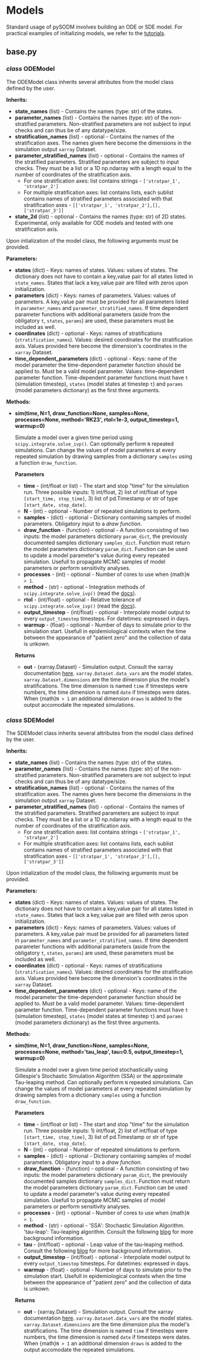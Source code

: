 # Models

Standard usage of pySODM involves building an ODE or SDE model. For practical examples of initializing models, we refer to the [tutorials](workflow.md).

## base.py

###  *class* ODEModel

The ODEModel class inherits several attributes from the model class defined by the user.

**Inherits:**

* **state_names** (list) - Contains the names (type: str) of the states.
* **parameter_names** (list) - Contains the names (type: str) of the non-stratified parameters. Non-stratified parameters are not subject to input checks and can thus be of any datatype/size.
* **stratification_names** (list) - optional - Contains the names of the stratification axes. The names given here become the dimensions in the simulation output `xarray` Dataset.
* **parameter_stratified_names** (list) - optional - Contains the names of the stratified parameters. Stratified parameters are subject to input checks. They must be a list or a 1D np.ndarray with a length equal to the number of coordinates of the stratification axis. 
    * For one stratification axes: list contains strings - `['stratpar_1', 'stratpar_2']`
    * For multiple stratification axes: list contains lists, each sublist contains names of stratified parameters associated with that stratification axes - `[['stratpar_1', 'stratpar_2'],[],['stratpar_3']]`
* **state_2d** (list) - optional - Contains the names (type: str) of 2D states. Experimental, only available for ODE models and tested with one stratification axis.

Upon intialization of the model class, the following arguments must be provided.

**Parameters:**

* **states** (dict) - Keys: names of states. Values: values of states. The dictionary does not have to contain a key,value pair for all states listed in `state_names`. States that lack a key,value pair are filled with zeros upon initialization.
* **parameters** (dict) - Keys: names of parameters. Values: values of parameters. A key,value pair must be provided for all parameters listed in `parameter_names` and `parameter_stratified_names`. If time dependent parameter functions with additional parameters (aside from the obligatory `t`, `states`, `params`) are used, these parameters must be included as well. 
* **coordinates** (dict) - optional - Keys: names of stratifications (`stratification_names`). Values: desired coordinates for the stratification axis. Values provided here become the dimension's coordinates in the `xarray` Dataset.
* **time_dependent_parameters** (dict) - optional - Keys: name of the model parameter the time-dependent parameter function should be applied to. Must be a valid model parameter. Values: time-dependent parameter function. Time-dependent parameter functions must have `t` (simulation timestep), `states` (model states at timestep `t`) and `params` (model parameters dictionary) as the first three arguments.

**Methods:**

* **sim(time, N=1, draw_function=None, samples=None, processes=None, method='RK23', rtol=1e-3, output_timestep=1, warmup=0)**

    Simulate a model over a given time period using `scipy.integrate.solve_ivp()`. Can optionally perform `N` repeated simulations. Can change the values of model parameters at every repeated simulation by drawing samples from a dictionary `samples` using a function `draw_function`.

    **Parameters**

    * **time** - (int/float or list) - The start and stop "time" for the simulation run. Three possible inputs: 1) int/float, 2) list of int/float of type `[start_time, stop_time]`, 3) list of pd.Timestamp or str of type `[start_date, stop_date]`.
    * **N** - (int) - optional - Number of repeated simulations to perform.
    * **samples** - (dict) - optional - Dictionary containing samples of model parameters. Obligatory input to a *draw function*.   
    * **draw_function** - (function) - optional - A function consisting of two inputs: the model parameters dictionary `param_dict`, the previously documented samples dictionary `samples_dict`. Function must return the model parameters dictionary `param_dict`. Function can be used to update a model parameter's value during every repeated simulation. Usefull to propagate MCMC samples of model parameters or perform sensitivity analyses.
    * **processes** - (int) - optional - Number of cores to use when {math}`N > 1`.
    * **method** - (str) - optional - Integration methods of `scipy.integrate.solve_ivp()` (read the [docs](https://docs.scipy.org/doc/scipy/reference/generated/scipy.integrate.solve_ivp.html)).
    * **rtol** - (int/float) - optional - Relative tolerance of `scipy.integrate.solve_ivp()` (read the [docs](https://docs.scipy.org/doc/scipy/reference/generated/scipy.integrate.solve_ivp.html)).
    * **output_timestep** - (int/float) - optional - Interpolate model output to every `output_timestep` timesteps. For datetimes: expressed in days.
    * **warmup** - (float) - optional - Number of days to simulate prior to the simulation start. Usefull in epidemiological contexts when the time between the appearance of "patient zero" and the collection of data is unkown. 

    **Returns**

    * **out** - (xarray.Dataset) - Simulation output. Consult the xarray documentation [here](https://docs.xarray.dev/en/stable/generated/xarray.Dataset.html#xarray.Dataset). `xarray.Dataset.data_vars` are the model states. `xarray.Dataset.dimensions` are the time dimension plus the model's stratifications. The time dimension is named `time` if timesteps were numbers, the time dimension is named `date` if timesteps were dates. When {math}`N > 1` an additional dimension `draws` is added to the output accomodate the repeated simulations.

### *class* SDEModel

The SDEModel class inherits several attributes from the model class defined by the user.

**Inherits:**

* **state_names** (list) - Contains the names (type: str) of the states.
* **parameter_names** (list) - Contains the names (type: str) of the non-stratified parameters. Non-stratified parameters are not subject to input checks and can thus be of any datatype/size.
* **stratification_names** (list) - optional - Contains the names of the stratification axes. The names given here become the dimensions in the simulation output `xarray` Dataset.
* **parameter_stratified_names** (list) - optional - Contains the names of the stratified parameters. Stratified parameters are subject to input checks. They must be a list or a 1D np.ndarray with a length equal to the number of coordinates of the stratification axis. 
    * For one stratification axes: list contains strings - `['stratpar_1', 'stratpar_2']`
    * For multiple stratification axes: list contains lists, each sublist contains names of stratified parameters associated with that stratification axes - `[['stratpar_1', 'stratpar_2'],[],['stratpar_3']]`

Upon intialization of the model class, the following arguments must be provided.

**Parameters:**

* **states** (dict) - Keys: names of states. Values: values of states. The dictionary does not have to contain a key,value pair for all states listed in `state_names`. States that lack a key,value pair are filled with zeros upon initialization.
* **parameters** (dict) - Keys: names of parameters. Values: values of parameters. A key,value pair must be provided for all parameters listed in `parameter_names` and `parameter_stratified_names`. If time dependent parameter functions with additional parameters (aside from the obligatory `t`, `states`, `params`) are used, these parameters must be included as well. 
* **coordinates** (dict) - optional - Keys: names of stratifications (`stratification_names`). Values: desired coordinates for the stratification axis. Values provided here become the dimension's coordinates in the `xarray` Dataset.
* **time_dependent_parameters** (dict) - optional - Keys: name of the model parameter the time-dependent parameter function should be applied to. Must be a valid model parameter. Values: time-dependent parameter function. Time-dependent parameter functions must have `t` (simulation timestep), `states` (model states at timestep `t`) and `params` (model parameters dictionary) as the first three arguments.

**Methods:**

* **sim(time, N=1, draw_function=None, samples=None, processes=None, method='tau_leap', tau=0.5, output_timestep=1, warmup=0)**

    Simulate a model over a given time period stochastically using Gillespie's Stochastic Simulation Algorithm (SSA) or the approximate Tau-leaping method. Can optionally perform `N` repeated simulations. Can change the values of model parameters at every repeated simulation by drawing samples from a dictionary `samples` using a function `draw_function`.

    **Parameters**

    * **time** - (int/float or list) - The start and stop "time" for the simulation run. Three possible inputs: 1) int/float, 2) list of int/float of type `[start_time, stop_time]`, 3) list of pd.Timestamp or str of type `[start_date, stop_date]`.
    * **N** - (int) - optional - Number of repeated simulations to perform.
    * **samples** - (dict) - optional - Dictionary containing samples of model parameters. Obligatory input to a *draw function*.   
    * **draw_function** - (function) - optional - A function consisting of two inputs: the model parameters dictionary `param_dict`, the previously documented samples dictionary `samples_dict`. Function must return the model parameters dictionary `param_dict`. Function can be used to update a model parameter's value during every repeated simulation. Usefull to propagate MCMC samples of model parameters or perform sensitivity analyses.
    * **processes** - (int) - optional - Number of cores to use when {math}`N > 1`.
    * **method** - (str) - optional - 'SSA': Stochastic Simulation Algorithm. 'tau-leap': Tau-leaping algorithm. Consult the following [blog](https://lewiscoleblog.com/gillespie-algorithm) for more background information.
    * **tau** - (int/float) - optional - Leap value of the tau-leaping method. Consult the following [blog](https://lewiscoleblog.com/gillespie-algorithm) for more background information.
    * **output_timestep** - (int/float) - optional - Interpolate model output to every `output_timestep` timesteps. For datetimes: expressed in days.
    * **warmup** - (float) - optional - Number of days to simulate prior to the simulation start. Usefull in epidemiological contexts when the time between the appearance of "patient zero" and the collection of data is unkown. 

    **Returns**

    * **out** - (xarray.Dataset) - Simulation output. Consult the xarray documentation [here](https://docs.xarray.dev/en/stable/generated/xarray.Dataset.html#xarray.Dataset). `xarray.Dataset.data_vars` are the model states. `xarray.Dataset.dimensions` are the time dimension plus the model's stratifications. The time dimension is named `time` if timesteps were numbers, the time dimension is named `date` if timesteps were dates. When {math}`N > 1` an additional dimension `draws` is added to the output accomodate the repeated simulations.
